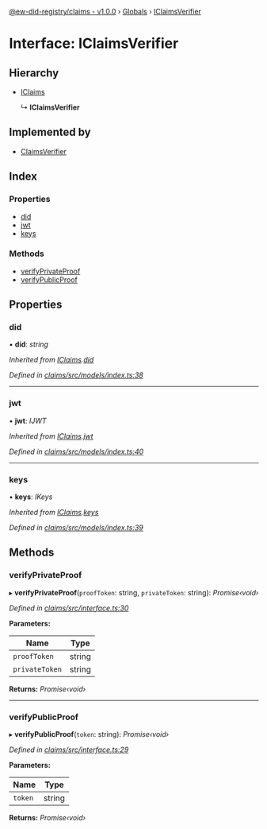 [@ew-did-registry/claims - v1.0.0](../README.md) › [Globals](../globals.md) › [IClaimsVerifier](iclaimsverifier.md)

# Interface: IClaimsVerifier

## Hierarchy

* [IClaims](iclaims.md)

  ↳ **IClaimsVerifier**

## Implemented by

* [ClaimsVerifier](../classes/claimsverifier.md)

## Index

### Properties

* [did](iclaimsverifier.md#did)
* [jwt](iclaimsverifier.md#jwt)
* [keys](iclaimsverifier.md#keys)

### Methods

* [verifyPrivateProof](iclaimsverifier.md#verifyprivateproof)
* [verifyPublicProof](iclaimsverifier.md#verifypublicproof)

## Properties

###  did

• **did**: *string*

*Inherited from [IClaims](iclaims.md).[did](iclaims.md#did)*

*Defined in [claims/src/models/index.ts:38](https://github.com/energywebfoundation/ew-did-registry/blob/b17cc12/packages/claims/src/models/index.ts#L38)*

___

###  jwt

• **jwt**: *IJWT*

*Inherited from [IClaims](iclaims.md).[jwt](iclaims.md#jwt)*

*Defined in [claims/src/models/index.ts:40](https://github.com/energywebfoundation/ew-did-registry/blob/b17cc12/packages/claims/src/models/index.ts#L40)*

___

###  keys

• **keys**: *IKeys*

*Inherited from [IClaims](iclaims.md).[keys](iclaims.md#keys)*

*Defined in [claims/src/models/index.ts:39](https://github.com/energywebfoundation/ew-did-registry/blob/b17cc12/packages/claims/src/models/index.ts#L39)*

## Methods

###  verifyPrivateProof

▸ **verifyPrivateProof**(`proofToken`: string, `privateToken`: string): *Promise‹void›*

*Defined in [claims/src/interface.ts:30](https://github.com/energywebfoundation/ew-did-registry/blob/b17cc12/packages/claims/src/interface.ts#L30)*

**Parameters:**

Name | Type |
------ | ------ |
`proofToken` | string |
`privateToken` | string |

**Returns:** *Promise‹void›*

___

###  verifyPublicProof

▸ **verifyPublicProof**(`token`: string): *Promise‹void›*

*Defined in [claims/src/interface.ts:29](https://github.com/energywebfoundation/ew-did-registry/blob/b17cc12/packages/claims/src/interface.ts#L29)*

**Parameters:**

Name | Type |
------ | ------ |
`token` | string |

**Returns:** *Promise‹void›*
